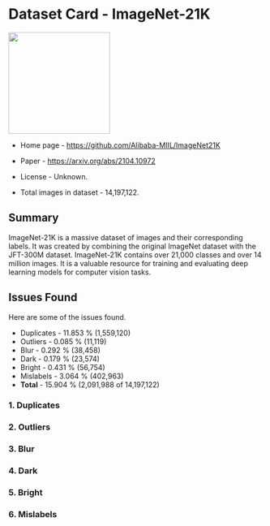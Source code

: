 # Dataset Card - ImageNet-21K
<img src="https://external-content.duckduckgo.com/iu/?u=https%3A%2F%2Fi0.wp.com%2Fsyncedreview.com%2Fwp-content%2Fuploads%2F2019%2F02%2FImageNet-Title-Pic.jpg%3Fresize%3D750%252C300%26ssl%3D1&f=1&nofb=1&ipt=8108be3d9eec15cc3e677d7353eb9c80c7dcf5f0cfee46e7a546807924730de5&ipo=images" height="200" />

+ Home page - https://github.com/Alibaba-MIIL/ImageNet21K

+ Paper - https://arxiv.org/abs/2104.10972

+ License - Unknown.

+ Total images in dataset - 14,197,122.

## Summary
ImageNet-21K is a massive dataset of images and their corresponding labels. It was created by combining the original ImageNet dataset with the JFT-300M dataset. ImageNet-21K contains over 21,000 classes and over 14 million images. It is a valuable resource for training and evaluating deep learning models for computer vision tasks.

## Issues Found
Here are some of the issues found.

+ Duplicates - 11.853 % (1,559,120)
+ Outliers - 0.085 % (11,119)
+ Blur - 0.292 % (38,458)
+ Dark - 0.179 % (23,574)
+ Bright - 0.431 % (56,754)
+ Mislabels - 3.064 % (402,963)
+ **Total** - 15.904 % (2,091,988 of 14,197,122)


### 1. Duplicates

### 2. Outliers

### 3. Blur

### 4. Dark

### 5. Bright

### 6. Mislabels
